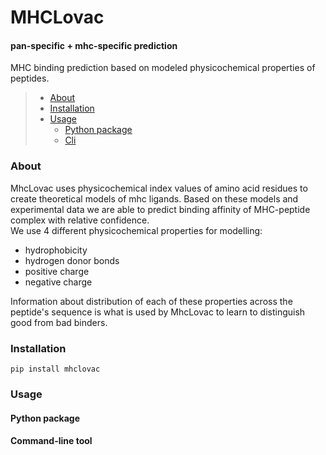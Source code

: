 # MHCLovac
#### pan-specific + mhc-specific prediction
MHC binding prediction based on modeled physicochemical properties of peptides.

> * [About](#about)
> * [Installation](#installation)
> * [Usage](#usage)
>   * [Python package](#python-package)
>   * [Cli](#command-line-tool)

### About
MhcLovac uses physicochemical index values of amino acid residues to create theoretical models of mhc ligands. 
Based on these models and experimental data we are able to predict binding affinity of MHC-peptide complex with relative confidence.  
We use 4 different physicochemical properties for modelling:
* hydrophobicity
* hydrogen donor bonds
* positive charge
* negative charge

Information about distribution of each of these properties across the peptide's sequence is what is used by MhcLovac to learn to distinguish good from bad binders. 

### Installation
```
pip install mhclovac
```

### Usage

#### Python package

#### Command-line tool
